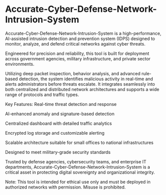 # Accurate-Cyber-Defense-Network-Intrusion-System

Accurate-Cyber-Defense-Network-Intrusion-System is a high-performance, AI-assisted intrusion detection and prevention system (IDPS) designed to monitor, analyze, and defend critical networks against cyber threats.


Engineered for precision and reliability, this tool is built for deployment across government agencies, military infrastructure, and private sector environments.

Utilizing deep packet inspection, behavior analysis, and advanced rule-based detection, the system identifies malicious activity in real-time and alerts administrators before threats escalate. It integrates seamlessly into both centralized and distributed network architectures and supports a wide range of protocols and traffic types.

Key Features:
Real-time threat detection and response

AI-enhanced anomaly and signature-based detection

Centralized dashboard with detailed traffic analytics

Encrypted log storage and customizable alerting

Scalable architecture suitable for small offices to national infrastructures

Designed to meet military-grade security standards

Trusted by defense agencies, cybersecurity teams, and enterprise IT departments, Accurate-Cyber-Defense-Network-Intrusion-System is a critical asset in protecting digital sovereignty and organizational integrity.

Note: This tool is intended for ethical use only and must be deployed in authorized networks with permission. Misuse is prohibited.
